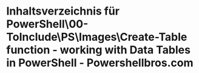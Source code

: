 # Inhaltsverzeichnis für PowerShell\00-ToInclude\PS\Images\Create-Table function - working with Data Tables in PowerShell - Powershellbros.com


